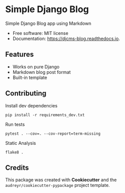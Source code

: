 
# Simple Django Blog

Simple Django Blog app using Markdown

* Free software: MIT license
* Documentation: https://djcms-blog.readthedocs.io.


## Features

* Works on pure Django
* Markdown blog post format
* Built-in template

## Contributing
Install dev dependencies
```
pip install -r requirements_dev.txt
```
Run tests
```
pytest . --cov=. --cov-report=term-missing
```
Static Analysis
```
flake8 .
```

## Credits

This package was created with **Cookiecutter** and the `audreyr/cookiecutter-pypackage` project template.
